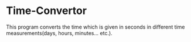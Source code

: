 # Time-Convertor
This program converts the time which is given in seconds in different time measurements(days, hours, minutes... etc.). 
